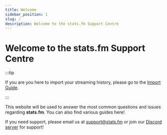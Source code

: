 ```yaml
---
title: Welcome
sidebar_position: 1
slug: /
description: Welcome to the stats.fm Support Centre
---
```


# Welcome to the stats.fm Support Centre

:::tip

If you are you here to import your streaming history, please go to the [Import Guide](./import/spotify-import).

:::

This website will be used to answer the most common questions and issues regarding **stats.fm**. You can also find various guides here!

If you need support, please email us at [support@stats.fm](mailto:support@stats.fm) or join our [Discord server](https://discord.gg/aV9EtB3) for support!
